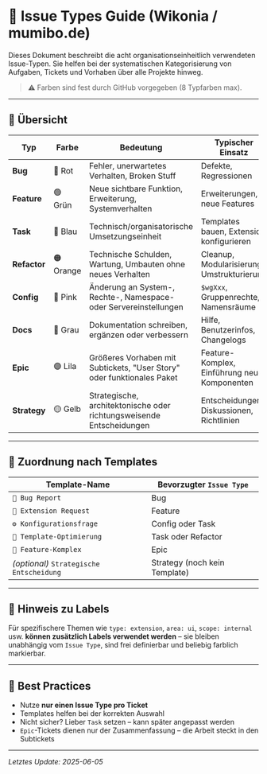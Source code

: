# 🧭 Issue Types Guide (Wikonia / mumibo.de)

Dieses Dokument beschreibt die acht organisationseinheitlich verwendeten Issue-Typen. Sie helfen bei der systematischen Kategorisierung von Aufgaben, Tickets und Vorhaben über alle Projekte hinweg.

> ⚠️ Farben sind fest durch GitHub vorgegeben (8 Typfarben max).

---

## 🎨 Übersicht

| Typ         | Farbe     | Bedeutung                                                                 | Typischer Einsatz                            | Zugehöriges Template             |
|-------------|-----------|---------------------------------------------------------------------------|----------------------------------------------|----------------------------------|
| **Bug**     | 🔴 Rot     | Fehler, unerwartetes Verhalten, Broken Stuff                              | Defekte, Regressionen                        | `🐞 Bug Report`                  |
| **Feature** | 🟢 Grün    | Neue sichtbare Funktion, Erweiterung, Systemverhalten                     | Erweiterungen, neue Features                 | `🧩 Extension Request` *(teilweise)* |
| **Task**    | 🔵 Blau    | Technisch/organisatorische Umsetzungseinheit                              | Templates bauen, Extension konfigurieren     | `📐 Template-Optimierung`, `⚙️ Konfigurationsfrage` |
| **Refactor**| 🟠 Orange  | Technische Schulden, Wartung, Umbauten ohne neues Verhalten               | Cleanup, Modularisierung, Umstrukturierung   | `📐 Template-Optimierung`        |
| **Config**  | 🩷 Pink    | Änderung an System-, Rechte-, Namespace- oder Servereinstellungen         | `$wgXxx`, Gruppenrechte, Namensräume         | `⚙️ Konfigurationsfrage`         |
| **Docs**    | 🩶 Grau    | Dokumentation schreiben, ergänzen oder verbessern                         | Hilfe, Benutzerinfos, Changelogs             | *(Kein dediziertes Template)*    |
| **Epic**    | 🟣 Lila    | Größeres Vorhaben mit Subtickets, "User Story" oder funktionales Paket    | Feature-Komplex, Einführung neuer Komponenten| `🚧 Feature-Komplex`             |
| **Strategy**| 🟡 Gelb    | Strategische, architektonische oder richtungsweisende Entscheidungen      | Entscheidungen, Diskussionen, Richtlinien    | *(Noch kein dediziertes Template)* |

---

## 🧩 Zuordnung nach Templates

| Template-Name              | Bevorzugter `Issue Type` |
|----------------------------|--------------------------|
| `🐞 Bug Report`             | Bug                      |
| `🧩 Extension Request`      | Feature                  |
| `⚙️ Konfigurationsfrage`    | Config oder Task         |
| `📐 Template-Optimierung`   | Task oder Refactor       |
| `🚧 Feature-Komplex`        | Epic                     |
| *(optional)* `Strategische Entscheidung` | Strategy (noch kein Template) |

---

## 🔗 Hinweis zu Labels

Für spezifischere Themen wie `type: extension`, `area: ui`, `scope: internal` usw. **können zusätzlich Labels verwendet werden** – sie bleiben unabhängig vom `Issue Type`, sind frei definierbar und beliebig farblich markierbar.

---

## 🧠 Best Practices

- Nutze **nur einen Issue Type pro Ticket**
- Templates helfen bei der korrekten Auswahl
- Nicht sicher? Lieber `Task` setzen – kann später angepasst werden
- `Epic`-Tickets dienen nur der Zusammenfassung – die Arbeit steckt in den Subtickets

---

*Letztes Update: 2025-06-05*

